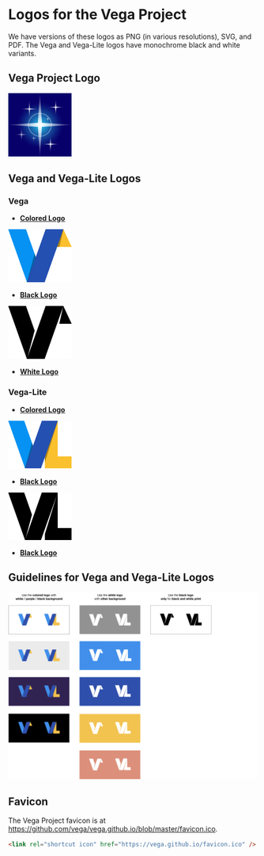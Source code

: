 # Logos for the Vega Project

We have versions of these logos as PNG (in various resolutions), SVG, and PDF. The Vega and Vega-Lite logos have monochrome black and white variants.

## Vega Project Logo

![Vega Project Logo](assets/Project@128.png)

## Vega and Vega-Lite Logos

### Vega

- [__Colored Logo__](assets/VG_Color@128.png)

![Vega Logo](assets/VG_Color@128.png)

- [__Black Logo__](assets/VG_Black@128.png)

![Vega Logo](assets/VG_Black@128.png)

- [__White Logo__](assets/VG_White@128.png)

### Vega-Lite 

- [__Colored Logo__](assets/VL_Color@128.png)

![Vega-Lite Logo](assets/VL_Color@128.png)

- [__Black Logo__](assets/VL_Black@128.png)

![Vega-Lite Logo](assets/VL_Black@128.png)

- [__Black Logo__](assets/VL_White@128.png)

## Guidelines for Vega and Vega-Lite Logos

![Guidelines for Vega and Vega-Lite Logos](assets/guides.png)

## Favicon

The Vega Project favicon is at https://github.com/vega/vega.github.io/blob/master/favicon.ico.

```html
<link rel="shortcut icon" href="https://vega.github.io/favicon.ico" />
```
